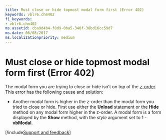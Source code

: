 ```yaml
---
title: Must close or hide topmost modal form first (Error 402)
keywords: vblr6.chm402
f1_keywords:
- vblr6.chm402
ms.assetid: cba9d4b4-f8d9-0ba5-340f-38bd16cc59d7
ms.date: 06/08/2017
ms.localizationpriority: medium
---
```



# Must close or hide topmost modal form first (Error 402)

The modal form you are trying to close or hide isn't on top of the [z-order](../../Glossary/vbe-glossary.md#z-order). This error has the following cause and solution:



- Another modal form is higher in the z-order than the modal form you tried to close or hide. First use either the **Unload** statement or the **Hide** method on any modal form higher in the z-order. A modal form is a form displayed by the **Show** method, with the _style_ argument set to 1 - **vbModal**.

[!include[Support and feedback](~/includes/feedback-boilerplate.md)]